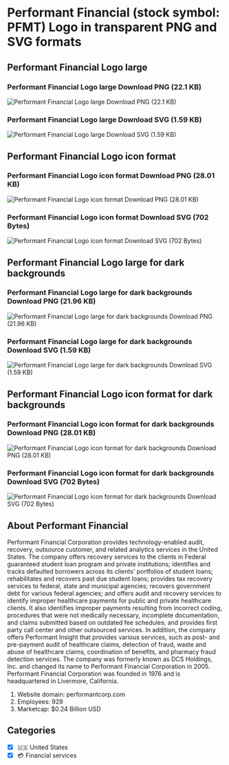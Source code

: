 # Performant Financial (stock symbol: PFMT) Logo in transparent PNG and SVG formats

## Performant Financial Logo large

### Performant Financial Logo large Download PNG (22.1 KB)

![Performant Financial Logo large Download PNG (22.1 KB)](/img/orig/PFMT_BIG-4cdfbff7.png)

### Performant Financial Logo large Download SVG (1.59 KB)

![Performant Financial Logo large Download SVG (1.59 KB)](/img/orig/PFMT_BIG-a678856e.svg)

## Performant Financial Logo icon format

### Performant Financial Logo icon format Download PNG (28.01 KB)

![Performant Financial Logo icon format Download PNG (28.01 KB)](/img/orig/PFMT-0ce1cb2f.png)

### Performant Financial Logo icon format Download SVG (702 Bytes)

![Performant Financial Logo icon format Download SVG (702 Bytes)](/img/orig/PFMT-d4140339.svg)

## Performant Financial Logo large for dark backgrounds

### Performant Financial Logo large for dark backgrounds Download PNG (21.96 KB)

![Performant Financial Logo large for dark backgrounds Download PNG (21.96 KB)](/img/orig/PFMT_BIG.D-672d7196.png)

### Performant Financial Logo large for dark backgrounds Download SVG (1.59 KB)

![Performant Financial Logo large for dark backgrounds Download SVG (1.59 KB)](/img/orig/PFMT_BIG.D-15e95b1f.svg)

## Performant Financial Logo icon format for dark backgrounds

### Performant Financial Logo icon format for dark backgrounds Download PNG (28.01 KB)

![Performant Financial Logo icon format for dark backgrounds Download PNG (28.01 KB)](/img/orig/PFMT.D-fc2d690a.png)

### Performant Financial Logo icon format for dark backgrounds Download SVG (702 Bytes)

![Performant Financial Logo icon format for dark backgrounds Download SVG (702 Bytes)](/img/orig/PFMT.D-33ec7d52.svg)

## About Performant Financial

Performant Financial Corporation provides technology-enabled audit, recovery, outsource customer, and related analytics services in the United States. The company offers recovery services to the clients in Federal guaranteed student loan program and private institutions; identifies and tracks defaulted borrowers across its clients' portfolios of student loans; rehabilitates and recovers past due student loans; provides tax recovery services to federal, state and municipal agencies; recovers government debt for various federal agencies; and offers audit and recovery services to identify improper healthcare payments for public and private healthcare clients. It also identifies improper payments resulting from incorrect coding, procedures that were not medically necessary, incomplete documentation, and claims submitted based on outdated fee schedules; and provides first party call center and other outsourced services. In addition, the company offers Performant Insight that provides various services, such as post- and pre-payment audit of healthcare claims, detection of fraud, waste and abuse of healthcare claims, coordination of benefits, and pharmacy fraud detection services. The company was formerly known as DCS Holdings, Inc. and changed its name to Performant Financial Corporation in 2005. Performant Financial Corporation was founded in 1976 and is headquartered in Livermore, California.

1. Website domain: performantcorp.com
2. Employees: 929
3. Marketcap: $0.24 Billion USD


## Categories
- [x] 🇺🇸 United States
- [x] 💳 Financial services
